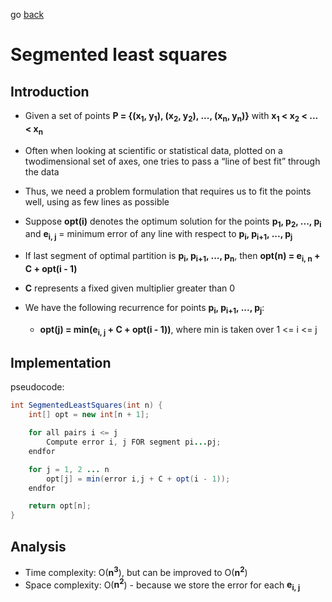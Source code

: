 go [back](DP-MENU.md)

# __Segmented least squares__

## __Introduction__

* Given a set of points **P = {(x<sub>1</sub>, y<sub>1</sub>), (x<sub>2</sub>, y<sub>2</sub>), ..., (x<sub>n</sub>, y<sub>n</sub>)}** with **x<sub>1</sub> < x<sub>2</sub> < ... < x<sub>n</sub>**
* Often when looking at scientific or statistical data, plotted on a twodimensional set of axes, one tries to pass a “line of best fit” through the
data
* Thus, we need a problem formulation that requires us to fit the points well, using as few lines as possible
* Suppose **opt(i)** denotes the optimum solution for the points **p<sub>1</sub>, p<sub>2</sub>, ..., p<sub>i</sub>** and **e<sub>i, j</sub>** = minimum error of any line with respect to  **p<sub>i</sub>, p<sub>i+1</sub>, ..., p<sub>j</sub>**

* If last segment of optimal partition is **p<sub>i</sub>, p<sub>i+1</sub>, ..., p<sub>n</sub>**, then **opt(n) = e<sub>i, n</sub> + C + opt(i - 1)**
* **C** represents a fixed given multiplier greater than 0

* We have the following recurrence for points **p<sub>i</sub>, p<sub>i+1</sub>, ..., p<sub>j</sub>**: 
    * **opt(j) = min(e<sub>i, j</sub> + C + opt(i - 1))**, where min is taken over 1 <= i <= j

## __Implementation__
 
pseudocode:
```java
int SegmentedLeastSquares(int n) {
    int[] opt = new int[n + 1];

    for all pairs i <= j
        Compute error i, j FOR segment pi...pj;
    endfor

    for j = 1, 2 ... n 
        opt[j] = min(error i,j + C + opt(i - 1));
    endfor

    return opt[n];
}
```

## __Analysis__

* Time complexity: O(**n<sup>3</sup>**), but can be improved to O(**n<sup>2</sup>**)
* Space complexity: O(**n<sup>2</sup>**) - because we store the error for each **e<sub>i, j</sub>**


  

